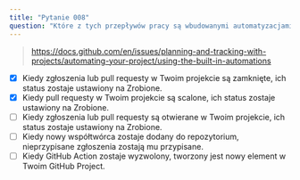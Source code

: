 ```yaml
---
title: "Pytanie 008"
question: "Które z tych przepływów pracy są wbudowanymi automatyzacjami w GitHub Projects? (Wybierz dwa.)"
---
```



> https://docs.github.com/en/issues/planning-and-tracking-with-projects/automating-your-project/using-the-built-in-automations
- [x] Kiedy zgłoszenia lub pull requesty w Twoim projekcie są zamknięte, ich status zostaje ustawiony na Zrobione.
- [x] Kiedy pull requesty w Twoim projekcie są scalone, ich status zostaje ustawiony na Zrobione.
- [ ] Kiedy zgłoszenia lub pull requesty są otwierane w Twoim projekcie, ich status zostaje ustawiony na Zrobione.
- [ ] Kiedy nowy współtwórca zostaje dodany do repozytorium, nieprzypisane zgłoszenia zostają mu przypisane.
- [ ] Kiedy GitHub Action zostaje wyzwolony, tworzony jest nowy element w Twoim GitHub Project.
